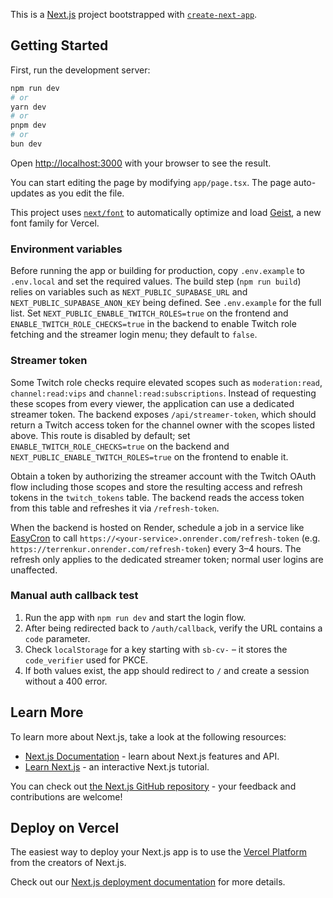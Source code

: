 This is a [Next.js](https://nextjs.org) project bootstrapped with [`create-next-app`](https://nextjs.org/docs/app/api-reference/cli/create-next-app).

## Getting Started

First, run the development server:

```bash
npm run dev
# or
yarn dev
# or
pnpm dev
# or
bun dev
```

Open [http://localhost:3000](http://localhost:3000) with your browser to see the result.

You can start editing the page by modifying `app/page.tsx`. The page auto-updates as you edit the file.

This project uses [`next/font`](https://nextjs.org/docs/app/building-your-application/optimizing/fonts) to automatically optimize and load [Geist](https://vercel.com/font), a new font family for Vercel.

### Environment variables

Before running the app or building for production, copy `.env.example` to `.env.local` and
set the required values. The build step (`npm run build`) relies on variables such as
`NEXT_PUBLIC_SUPABASE_URL` and `NEXT_PUBLIC_SUPABASE_ANON_KEY` being defined.
See `.env.example` for the full list. Set `NEXT_PUBLIC_ENABLE_TWITCH_ROLES=true`
on the frontend and `ENABLE_TWITCH_ROLE_CHECKS=true` in the backend to enable
Twitch role fetching and the streamer login menu; they default to `false`.

### Streamer token

Some Twitch role checks require elevated scopes such as `moderation:read`,
`channel:read:vips` and `channel:read:subscriptions`. Instead of requesting
these scopes from every viewer, the application can use a dedicated streamer
token. The backend exposes `/api/streamer-token`, which should return a Twitch
access token for the channel owner with the scopes listed above. This route is
disabled by default; set `ENABLE_TWITCH_ROLE_CHECKS=true` on the backend and
`NEXT_PUBLIC_ENABLE_TWITCH_ROLES=true` on the frontend to enable it.

Obtain a token by authorizing the streamer account with the Twitch OAuth flow
including those scopes and store the resulting access and refresh tokens in the
`twitch_tokens` table. The backend reads the access token from this table and
refreshes it via `/refresh-token`.

When the backend is hosted on Render, schedule a job in a service like
[EasyCron](https://www.easycron.com/) to call
`https://<your-service>.onrender.com/refresh-token` (e.g.
`https://terrenkur.onrender.com/refresh-token`) every 3–4 hours. The refresh
only applies to the dedicated streamer token; normal user logins are unaffected.

### Manual auth callback test

1. Run the app with `npm run dev` and start the login flow.
2. After being redirected back to `/auth/callback`, verify the URL contains a `code` parameter.
3. Check `localStorage` for a key starting with `sb-cv-` – it stores the `code_verifier` used for PKCE.
4. If both values exist, the app should redirect to `/` and create a session without a 400 error.

## Learn More

To learn more about Next.js, take a look at the following resources:

- [Next.js Documentation](https://nextjs.org/docs) - learn about Next.js features and API.
- [Learn Next.js](https://nextjs.org/learn) - an interactive Next.js tutorial.

You can check out [the Next.js GitHub repository](https://github.com/vercel/next.js) - your feedback and contributions are welcome!

## Deploy on Vercel

The easiest way to deploy your Next.js app is to use the [Vercel Platform](https://vercel.com/new?utm_medium=default-template&filter=next.js&utm_source=create-next-app&utm_campaign=create-next-app-readme) from the creators of Next.js.

Check out our [Next.js deployment documentation](https://nextjs.org/docs/app/building-your-application/deploying) for more details.
